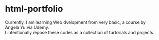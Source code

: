 # html-portfolio
Currently, I am learning Web dvelopment from very basic, a course by Angela Yu via Udemy.   
I intentionally repose these codes as a collection of turtorials and projects.

